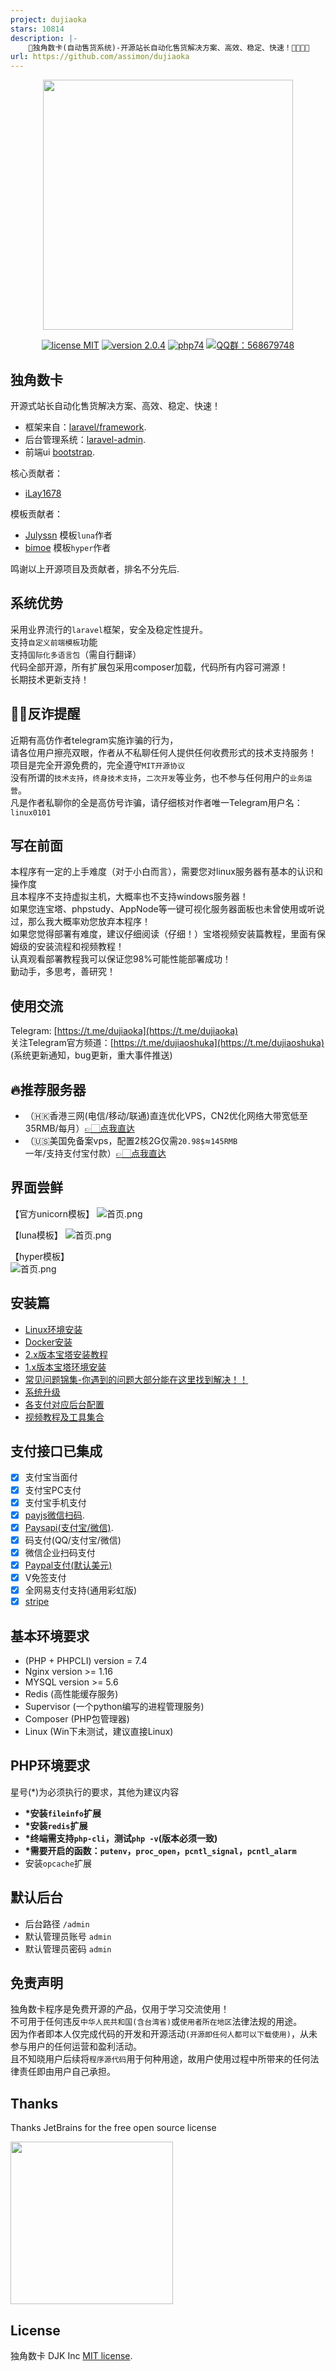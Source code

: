 ```yaml
---
project: dujiaoka
stars: 10814
description: |-
    🦄独角数卡(自动售货系统)-开源站长自动化售货解决方案、高效、稳定、快速！🚀🚀🎉🎉
url: https://github.com/assimon/dujiaoka
---
```


<p align="center"><img src="https://i.loli.net/2020/04/07/nAzjDJlX7oc5qEw.png" width="400"></p>

<p align="center">
<a href="https://opensource.org/licenses/MIT"><img src="https://img.shields.io/badge/license-MIT-blue" alt="license MIT"></a>
<a href="https://github.com/assimon/dujiaoka/releases/tag/2.0.4"><img src="https://img.shields.io/badge/version-2.0.4-red" alt="version 2.0.4"></a>
<a href="https://www.php.net/releases/7_4_0.php"><img src="https://img.shields.io/badge/PHP-7.4-lightgrey" alt="php74"></a>
<a href="https://shang.qq.com/wpa/qunwpa?idkey=37b6b06f7c941dae20dcd5784088905d6461064d7f33478692f0c4215546cee0"><img src="https://img.shields.io/badge/QQ%E7%BE%A4-568679748-green" alt="QQ群：568679748"></a>
</p>

## 独角数卡

开源式站长自动化售货解决方案、高效、稳定、快速！

- 框架来自：[laravel/framework](https://github.com/laravel/laravel).
- 后台管理系统：[laravel-admin](https://laravel-admin.org/).
- 前端ui [bootstrap](https://getbootstrap.com/).

核心贡献者：
- [iLay1678](https://github.com/iLay1678)

模板贡献者：
- [Julyssn](https://github.com/Julyssn) 模板`luna`作者
- [bimoe](https://github.com/bimoe) 模板`hyper`作者

鸣谢以上开源项目及贡献者，排名不分先后.

## 系统优势

采用业界流行的`laravel`框架，安全及稳定性提升。    
支持`自定义前端模板`功能   
支持`国际化多语言包`（需自行翻译）  
代码全部开源，所有扩展包采用composer加载，代码所有内容可溯源！     
长期技术更新支持！

## 👮‍♂️反诈提醒
近期有高仿作者telegram实施诈骗的行为，        
请各位用户擦亮双眼，作者从不私聊任何人提供任何收费形式的技术支持服务！    
项目是完全开源免费的，完全遵守`MIT开源协议`    
没有所谓的`技术支持`，`终身技术支持`，`二次开发`等业务，也不参与任何用户的`业务运营`。    
凡是作者私聊你的全是高仿号诈骗，请仔细核对作者唯一Telegram用户名：`linux0101`     

## 写在前面
本程序有一定的上手难度（对于小白而言），需要您对linux服务器有基本的认识和操作度   
且本程序不支持虚拟主机，大概率也不支持windows服务器！  
如果您连宝塔、phpstudy、AppNode等一键可视化服务器面板也未曾使用或听说过，那么我大概率劝您放弃本程序！  
如果您觉得部署有难度，建议仔细阅读（仔细！）宝塔视频安装篇教程，里面有保姆级的安装流程和视频教程！   
认真观看部署教程我可以保证您98%可能性能部署成功！  
勤动手，多思考，善研究！

## 使用交流      
Telegram: [https://t.me/dujiaoka](https://t.me/dujiaoka)    
关注Telegram官方频道：[https://t.me/dujiaoshuka](https://t.me/dujiaoshuka) (系统更新通知，bug更新，重大事件推送)

## 🔥推荐服务器 
- （🇭🇰香港三网(电信/移动/联通)直连优化VPS，CN2优化网络大带宽低至35RMB/每月）[👉🏻点我直达](https://www.vkvm.info/cart?action=configureproduct&pid=146&aff=ECRPONNJ)
- （🇺🇸美国免备案vps，配置2核2G仅需`20.98$`≈`145RMB`一年/支持支付宝付款）[👉🏻点我直达](https://my.racknerd.com/aff.php?aff=2745&pid=681)

## 界面尝鲜
【官方unicorn模板】
![首页.png](https://i.loli.net/2021/09/14/NZIl6s9RXbHwkmA.png)

【luna模板】 
![首页.png](https://i.loli.net/2020/10/24/ElKwJFsQy4a9fZi.png)

【hyper模板】  
![首页.png](https://i.loli.net/2021/01/06/nHCSV5PdJIzT6Gy.png)

## 安装篇
- [Linux环境安装](https://github.com/assimon/dujiaoka/wiki/linux_install)
- [Docker安装](https://github.com/assimon/dujiaoka/wiki/docker_install)
- [2.x版本宝塔安装教程](https://github.com/assimon/dujiaoka/wiki/2.x_bt_install)
- [1.x版本宝塔环境安装](https://github.com/assimon/dujiaoka/wiki/1.x_bt_install)
- [常见问题锦集-你遇到的问题大部分能在这里找到解决！！](https://github.com/assimon/dujiaoka/wiki/problems)
- [系统升级](https://github.com/assimon/dujiaoka/wiki/update)
- [各支付对应后台配置](https://github.com/assimon/dujiaoka/wiki/problems#各支付对应配置)
- [视频教程及工具集合](https://pan.dujiaoka.com)

## 支付接口已集成
- [x] 支付宝当面付
- [x] 支付宝PC支付
- [x] 支付宝手机支付
- [x] [payjs微信扫码](http://payjs.cn).
- [x] [Paysapi(支付宝/微信)](https://www.paysapi.com/).
- [x] 码支付(QQ/支付宝/微信)
- [x] 微信企业扫码支付
- [x] [Paypal支付(默认美元)](https://www.paypal.com)
- [x] V免签支付
- [x] 全网易支付支持(通用彩虹版)
- [x] [stripe](https://stripe.com/)

## 基本环境要求

- (PHP + PHPCLI) version = 7.4
- Nginx version >= 1.16
- MYSQL version >= 5.6
- Redis (高性能缓存服务)
- Supervisor (一个python编写的进程管理服务)
- Composer (PHP包管理器)
- Linux (Win下未测试，建议直接Linux)

## PHP环境要求

星号(*)为必须执行的要求，其他为建议内容

- **\*安装`fileinfo`扩展**
- **\*安装`redis`扩展**
- **\*终端需支持`php-cli`，测试`php -v`(版本必须一致)**
- **\*需要开启的函数：`putenv`，`proc_open`，`pcntl_signal`，`pcntl_alarm`**
- 安装`opcache`扩展

## 默认后台

- 后台路径 `/admin`
- 默认管理员账号 `admin`
- 默认管理员密码 `admin`

## 免责声明

独角数卡程序是免费开源的产品，仅用于学习交流使用！       
不可用于任何违反`中华人民共和国(含台湾省)`或`使用者所在地区`法律法规的用途。      
因为作者即本人仅完成代码的开发和开源活动`(开源即任何人都可以下载使用)`，从未参与用户的任何运营和盈利活动。    
且不知晓用户后续将`程序源代码`用于何种用途，故用户使用过程中所带来的任何法律责任即由用户自己承担。      


## Thanks

Thanks JetBrains for the free open source license

<a href="https://www.jetbrains.com/?from=gev" target="_blank">
	<img src="https://i.loli.net/2021/02/08/2aejB8rwNmQR7FG.png" width = "260" align=center />
</a>


## License

独角数卡 DJK Inc [MIT license](https://opensource.org/licenses/MIT).

